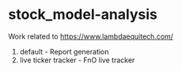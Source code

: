 # stock_model-analysis
Work related to 
https://www.lambdaequitech.com/

1. default - Report generation
2. live ticker tracker - FnO live tracker
